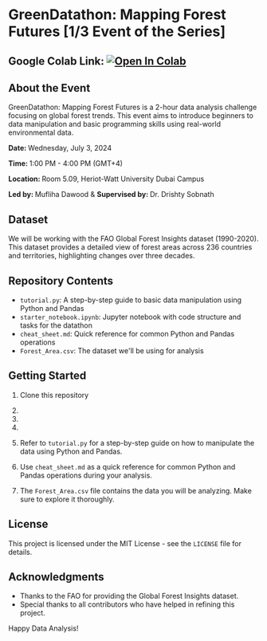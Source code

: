 # GreenDatathon: Mapping Forest Futures [1/3 Event of the Series]

## Google Colab Link: <a href="https://colab.research.google.com/github/ms2176/Green-Datathon-Mapping-Forest-Futures/blob/main/GreenDatathon_Main.ipynb" target="_parent"><img src="https://colab.research.google.com/assets/colab-badge.svg" alt="Open In Colab"/></a>

## About the Event

GreenDatathon: Mapping Forest Futures is a 2-hour data analysis challenge focusing on global forest trends. This event aims to introduce beginners to data manipulation and basic programming skills using real-world environmental data.

<b> Date: </b> Wednesday, July 3, 2024

<b> Time: </b> 1:00 PM - 4:00 PM (GMT+4)

<b> Location: </b> Room 5.09, Heriot-Watt University Dubai Campus

<b> Led by: </b> Mufliha Dawood & <b> Supervised by: </b> Dr. Drishty Sobnath

## Dataset

We will be working with the FAO Global Forest Insights dataset (1990-2020). This dataset provides a detailed view of forest areas across 236 countries and territories, highlighting changes over three decades.

## Repository Contents

- `tutorial.py`: A step-by-step guide to basic data manipulation using Python and Pandas
- `starter_notebook.ipynb`: Jupyter notebook with code structure and tasks for the datathon
- `cheat_sheet.md`: Quick reference for common Python and Pandas operations
- `Forest_Area.csv`: The dataset we'll be using for analysis

## Getting Started

1. Clone this repository

2. 

3. 

4. 

5. Refer to `tutorial.py` for a step-by-step guide on how to manipulate the data using Python and Pandas.
6. Use `cheat_sheet.md` as a quick reference for common Python and Pandas operations during your analysis.
7. The `Forest_Area.csv` file contains the data you will be analyzing. Make sure to explore it thoroughly.

## License

This project is licensed under the MIT License - see the `LICENSE` file for details.

## Acknowledgments

- Thanks to the FAO for providing the Global Forest Insights dataset.
- Special thanks to all contributors who have helped in refining this project.

Happy Data Analysis!
